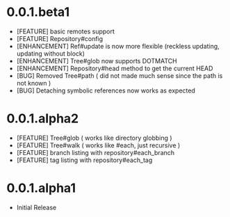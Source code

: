 # 0.0.1.beta1

* [FEATURE] basic remotes support
* [FEATURE] Repository#config
* [ENHANCEMENT] Ref#update is now more flexible (reckless updating, updating without block)
* [ENHANCEMENT] Tree#glob now supports DOTMATCH
* [ENHANCEMENT] Repository#head method to get the current HEAD
* [BUG] Removed Tree#path ( did not made much sense since the path is not known )
* [BUG] Detaching symbolic references now works as expected

# 0.0.1.alpha2

* [FEATURE] Tree#glob ( works like directory globbing )
* [FEATURE] Tree#walk ( works like #each, just recursive )
* [FEATURE] branch listing with repository#each_branch
* [FEATURE] tag listing with repository#each_tag

# 0.0.1.alpha1

* Initial Release

